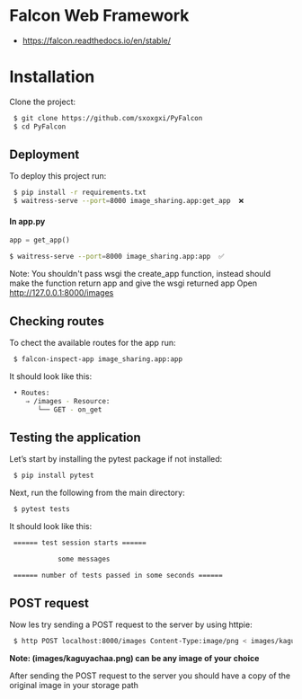 # Falcon Web Framework

- https://falcon.readthedocs.io/en/stable/

# Installation

Clone the project:

```bash
 $ git clone https://github.com/sxoxgxi/PyFalcon
 $ cd PyFalcon
```

## Deployment

To deploy this project run:

```bash
 $ pip install -r requirements.txt
 $ waitress-serve --port=8000 image_sharing.app:get_app  ❌
```

#### In app.py

```py
app = get_app()
```

```bash
$ waitress-serve --port=8000 image_sharing.app:app  ✅
```

Note: You shouldn't pass wsgi the create_app function, instead should make the function return app and give the wsgi returned app
Open http://127.0.0.1:8000/images

## Checking routes

To chect the available routes for the app run:

```bash
 $ falcon-inspect-app image_sharing.app:app
```

It should look like this:

```bash
 • Routes:
    ⇒ /images - Resource:
       └── GET - on_get
```

## Testing the application

Let’s start by installing the pytest package if not installed:

```bash
 $ pip install pytest
```

Next, run the following from the main directory:

```bash
 $ pytest tests
```

It should look like this:

```bash
 ====== test session starts ======

            some messages

 ====== number of tests passed in some seconds ======
```

## POST request

Now les try sending a POST request to the server by using httpie:

```bash
 $ http POST localhost:8000/images Content-Type:image/png < images/kaguyachaa.png
```

**Note: (images/kaguyachaa.png) can be any image of your choice**

After sending the POST request to the server you should have a copy of the original image in your storage path
